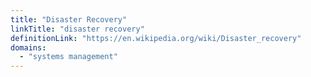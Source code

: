 ```yaml
---
title: "Disaster Recovery"
linkTitle: "disaster recovery"
definitionLink: "https://en.wikipedia.org/wiki/Disaster_recovery"
domains:
  - "systems management"
---
```

